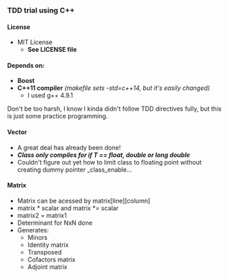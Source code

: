 ### TDD trial using C++

#### License
- MIT License
   - **See LICENSE file**

#### Depends on:
- **Boost**
- **C++11 compiler** *(makefile sets -std=c++14, but it's easily changed)*
  - I used g++ 4.9.1

Don't be too harsh, I know I kinda didn't follow TDD directives fully, but this is just some practice programming.

#### Vector
- A great deal has already been done!
- ***Class only compiles for if T == float, double or long double***
- Couldn't figure out yet how to limit class to floating point without creating dummy pointer _class_enable...

#### Matrix
- Matrix can be acessed by matrix[line][column]
- matrix * scalar and matrix *= scalar
- matrix2 = matrix1
- Determinant for NxN done
- Generates:
    - Minors
    - Identity matrix
    - Transposed
    - Cofactors matrix
    - Adjoint matrix